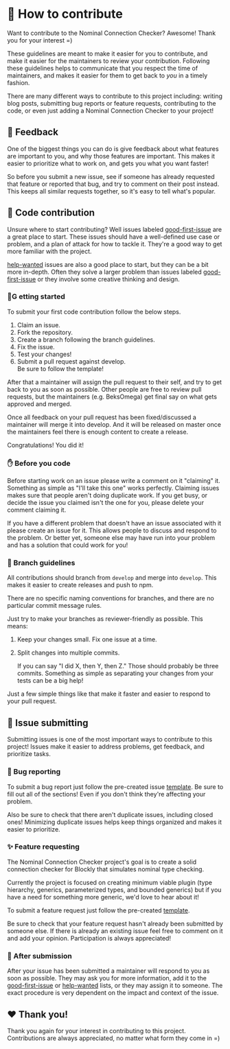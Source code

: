 # :green_heart: How to contribute

Want to contribute to the Nominal Connection Checker? Awesome! Thank you for your interest =)

These guidelines are meant to make it easier for you to contribute, and make it
easier for the maintainers to review your contribution. Following these guidelines
helps to communicate that you respect the time of maintainers, and makes
it easier for them to get back to *you* in a timely fashion.

There are many different ways to contribute to this project including: writing
blog posts, submitting bug reports or feature requests, contributing to the code,
or even just adding a Nominal Connection Checker to your project!

## :loudspeaker: Feedback

One of the biggest things you can do is give feedback about what features
are important to you, and why those features are important. This makes it easier
to prioritize what to work on, and gets you what you want faster!

So before you submit a new issue, see if someone has already requested
that feature or reported that bug, and try to comment on their post instead. This
keeps  all similar requests together, so it's easy to tell what's popular.

## :tada: Code contribution

Unsure where to start contributing? Well issues labeled [good-first-issue][good-first-issue]
are a great place to start. These issues should have a well-defined
use case or problem, and a plan of attack for how to tackle it. They're a good
way to get more familiar with the project.

[help-wanted][help-wanted] issues are also a good place to start, but they can be a
bit more in-depth. Often they solve a larger problem than issues labeled
[good-first-issue][good-first-issue] or they involve some creative thinking and design.

### :star2:G etting started

To submit your first code contribution follow the below steps.

1. Claim an issue.
1. Fork the repository.
2. Create a branch following the branch guidelines.
3. Fix the issue.
4. Test your changes!
5. Submit a pull request against develop.  
   Be sure to follow the template!

After that a maintainer will assign the pull request to their self, and
try to get back to you as soon as possible. Other people are free
to review pull requests, but the maintainers (e.g. BeksOmega) get final
say on what gets approved and merged.

Once all feedback on your pull request has been fixed/discussed a maintainer
will merge it into develop. And it will be released on master once the
maintainers feel there is enough content to create a release.

Congratulations! You did it!

### :hand: Before you code

Before starting work on an issue please write a comment on it "claiming" it.
Something as simple as "I'll take this one" works perfectly. Claiming
issues makes sure that people aren't doing duplicate work. If you get
busy, or decide the issue you claimed isn't the one for you, please
delete your comment claiming it.

If you have a different problem that doesn't have an issue associated with it
please create an issue for it. This allows people to discuss and respond
to the problem. Or better yet, someone else may have run into your problem
and has a solution that could work for you!

### :deciduous_tree: Branch guidelines

All contributions should branch from `develop` and merge into `develop`.
This makes it easier to create releases and push to npm.

There are no specific naming conventions for branches, and there are no
particular commit message rules.

Just try to make your branches as reviewer-friendly as possible. This means:
1. Keep your changes small. Fix one issue at a time.
2. Split changes into multiple commits.

   If you can say "I did X, then Y, then Z." Those should probably be
   three commits. Something as simple as separating your changes from
   your tests can be a big help!

Just a few simple things like that make it faster and easier to respond
to your pull request.

## :memo: Issue submitting

Submitting issues is one of the most important ways to contribute to this
project! Issues make it easier to address problems, get feedback, and
prioritize tasks.

### :bug: Bug reporting

To submit a bug report just follow the pre-created issue [template][issue-template].
Be sure to fill out all of the sections! Even if you don't think they're affecting
your problem.

Also be sure to check that there aren't duplicate issues, including closed ones!
Minimizing duplicate issues helps keep things organized and makes it easier
to prioritize.

### :sparkles: Feature requesting

The Nominal Connection Checker project's goal is to create a solid connection
checker for Blockly that simulates nominal type checking.

Currently the project is focused on creating minimum viable plugin (type
hierarchy, generics, parameterized types, and bounded generics) but if you have
a need for something more generic, we'd love to hear about it!

To submit a feature request just follow the pre-created [template][issue-template].

Be sure to check that your feature request hasn't already been submitted by
someone else. If there is already an existing issue feel free to comment
on it and add your opinion. Participation is always appreciated!

### :checkered_flag: After submission

After your issue has been submitted a maintainer will respond to you as soon
as possible. They may ask you for more information, add it to the [good-first-issue][good-first-issue]
or [help-wanted][help-wanted] lists, or they may assign it to someone. The exact
procedure is very dependent on the impact and context of the issue.

## :heart: Thank you!

Thank you again for your interest in contributing to this project. Contributions
are always appreciated, no matter what form they come in =)

[good-first-issue]: https://github.com/BeksOmega/nominal-connection-checker/issues?q=is%3Aissue+is%3Aopen+label%3Agood-first-issue
[help-wanted]: https://github.com/BeksOmega/nominal-connection-checker/issues?q=is%3Aissue+is%3Aopen+label%3help-wanted
[issue-template]: https://github.com/BeksOmega/nominal-connection-checker/issues/new/choose
